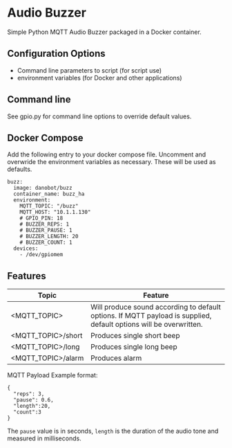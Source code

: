 # Audio Buzzer

Simple Python MQTT Audio Buzzer packaged in a Docker container.

## Configuration Options
* Command line parameters to script (for script use)
* environment variables (for Docker and other applications)

## Command line

See gpio.py for command line options to override default values.

## Docker Compose
Add the following entry to your docker compose file. Uncomment and overwride the environment variables as necessary. These will be used as defaults.

```
buzz:
  image: danobot/buzz
  container_name: buzz_ha
  environment:
    MQTT_TOPIC: "/buzz"
    MQTT_HOST: "10.1.1.130"
    # GPIO_PIN: 18
    # BUZZER_REPS: 1
    # BUZZER_PAUSE: 1
    # BUZZER_LENGTH: 20
    # BUZZER_COUNT: 1
  devices:
    - /dev/gpiomem
```

## Features

|Topic|Feature|
|---|---|
|<MQTT_TOPIC>|Will produce sound according to default options. If MQTT payload is supplied, default options will be overwritten.|
|<MQTT_TOPIC>/short|Produces single short beep|
|<MQTT_TOPIC>/long|Produces single long beep|
|<MQTT_TOPIC>/alarm|Produces alarm|

MQTT Payload Example format:
```
{
  "reps": 3,
  "pause": 0.6,
  "length":20,
  "count":3
}
```

The `pause` value is in seconds, `length` is the duration of the audio tone and measured in milliseconds.
